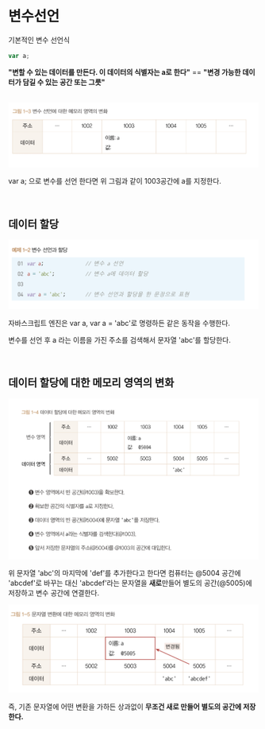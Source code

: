 # 변수선언

기본적인 변수 선언식

```javascript
var a;
```

**"변할 수 있는 데이터를 만든다. 이 데이터의 식별자는 a로 한다"** == **"변경 가능한 데이터가 담길 수 있는 공간 또는 그릇"**


<br>

<img src="./img/메모리영역변화1.png">

<br>

var a; 으로 변수를 선언 한다면 위 그림과 같이 1003공간에 a를 지정한다.

<br>

## 데이터 할당

<img src="./img/변수선언과할당.png">

<br>

자바스크립트 엔진은 var a, var a = 'abc'로 명령하든 같은 동작을 수행한다.

변수를 선언 후 a 라는 이름을 가진 주소를 검색해서 문자열 'abc'를 할당한다.

<br>

## 데이터 할당에 대한 메모리 영역의 변화

<img src="./img/데이터할당에대한영역변화.png">

<br>

위 문자열 'abc'의 마지막에 'def'를 추가한다고 한다면 컴퓨터는 @5004 공간에 'abcdef'로 바꾸는 대신 'abcdef'라는 문자열을 **새로**만들어 별도의 공간(@5005)에 저장하고 변수 공간에 연결한다.

<img src="./img/변경된메모리영역.png">

<br>

즉, 기존 문자열에 어떤 변환을 가하든 상과없이 **무조건 새로 만들어 별도의 공간에 저장한다.**
